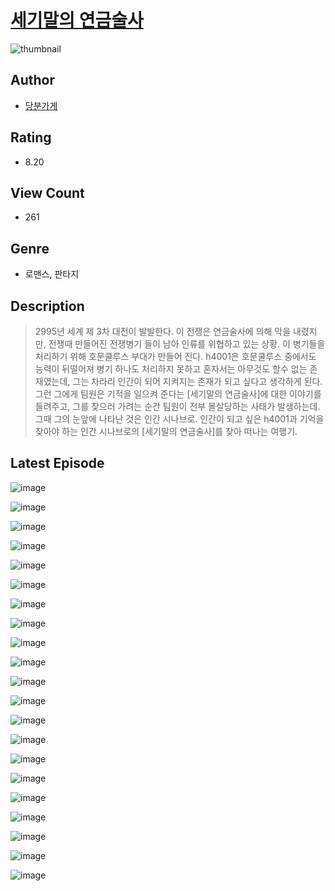 # [세기말의 연금술사](https://comic.naver.com/bestChallenge/list?titleId=810274)
![thumbnail](https://image-comic.pstatic.net/user_contents_data/challenge_comic/2023/05/23/329597/upload_3835206944287831605_480x623.jpeg)

## Author
- [당분가게](https://comic.naver.com/artistTitle?id=329597)

## Rating
- 8.20

## View Count
- 261

## Genre
- 로맨스, 판타지

## Description
> 2995년 세계 제 3차 대전이 발발한다. 이 전쟁은 연금술사에 의해 막을 내렸지만, 전쟁때 만들어진 전쟁병기 들이 남아 인류를 위협하고 있는 상황. 이 병기들을 처리하기 위해 호문쿨루스 부대가 만들어 진다. h4001은 호문쿨루스 중에서도 능력이 뒤떨어져 병기 하나도 처리하지 못하고 혼자서는 아무것도 할수 없는 존재였는데, 그는 차라리 인간이 되어 지켜지는 존재가 되고 싶다고 생각하게 된다. 그런 그에게 팀원은 기적을 일으켜 준다는 [세기말의 연금술사]에 대한 이야기를 들려주고, 그를 찾으러 가려는 순간 팀원이 전부 몰살당하는 사태가 발생하는데. 그때 그의 눈앞에 나타난 것은 인간 시나브로. 인간이 되고 싶은 h4001과 기억을 찾아야 하는 인간 시나브로의 [세기말의 연금술사]를 찾아 떠나는 여행기.


## Latest Episode
![image](https://image-comic.pstatic.net/user_contents_data/challenge_comic/2023/05/23/329597/upload_4063713837405386292.jpeg)

![image](https://image-comic.pstatic.net/user_contents_data/challenge_comic/2023/05/23/329597/upload_3630292057499973426.jpeg)

![image](https://image-comic.pstatic.net/user_contents_data/challenge_comic/2023/05/23/329597/upload_3919370156277839459.jpeg)

![image](https://image-comic.pstatic.net/user_contents_data/challenge_comic/2023/05/23/329597/upload_7089853505910944100.jpeg)

![image](https://image-comic.pstatic.net/user_contents_data/challenge_comic/2023/05/23/329597/upload_3617572708649754979.jpeg)

![image](https://image-comic.pstatic.net/user_contents_data/challenge_comic/2023/05/23/329597/upload_7221294839020861286.jpeg)

![image](https://image-comic.pstatic.net/user_contents_data/challenge_comic/2023/05/23/329597/upload_3618140069487194928.jpeg)

![image](https://image-comic.pstatic.net/user_contents_data/challenge_comic/2023/05/23/329597/upload_3977857363862501170.jpeg)

![image](https://image-comic.pstatic.net/user_contents_data/challenge_comic/2023/05/23/329597/upload_3691092859246830386.jpeg)

![image](https://image-comic.pstatic.net/user_contents_data/challenge_comic/2023/05/23/329597/upload_3617009767255521076.jpeg)

![image](https://image-comic.pstatic.net/user_contents_data/challenge_comic/2023/05/23/329597/upload_7293070760550479969.jpeg)

![image](https://image-comic.pstatic.net/user_contents_data/challenge_comic/2023/05/23/329597/upload_7161342643978449765.jpeg)

![image](https://image-comic.pstatic.net/user_contents_data/challenge_comic/2023/05/23/329597/upload_3472382206758118709.jpeg)

![image](https://image-comic.pstatic.net/user_contents_data/challenge_comic/2023/05/23/329597/upload_3544948844615263845.jpeg)

![image](https://image-comic.pstatic.net/user_contents_data/challenge_comic/2023/05/23/329597/upload_7364854546091565622.jpeg)

![image](https://image-comic.pstatic.net/user_contents_data/challenge_comic/2023/05/23/329597/upload_3618701894961686072.jpeg)

![image](https://image-comic.pstatic.net/user_contents_data/challenge_comic/2023/05/23/329597/upload_7221068322512582758.jpeg)

![image](https://image-comic.pstatic.net/user_contents_data/challenge_comic/2023/05/23/329597/upload_3832623998247907686.jpeg)

![image](https://image-comic.pstatic.net/user_contents_data/challenge_comic/2023/05/23/329597/upload_7305182971327756390.jpeg)

![image](https://image-comic.pstatic.net/user_contents_data/challenge_comic/2023/05/23/329597/upload_3702856328765727077.jpeg)

![image](https://image-comic.pstatic.net/user_contents_data/challenge_comic/2023/05/23/329597/upload_3630524934921610804.jpeg)
